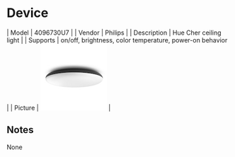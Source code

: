 
# Device

| Model | 4096730U7  |
| Vendor  | Philips  |
| Description | Hue Cher ceiling light |
| Supports | on/off, brightness, color temperature, power-on behavior |
| Picture | ![../images/devices/4096730U7.jpg](../images/devices/4096730U7.jpg) |

## Notes

None
